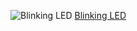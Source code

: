 ![Blinking LED](CIM-642/homework/week2/images/blinker.jpg)
[Blinking LED](https://youtu.be/tvdK52dYK7k)
